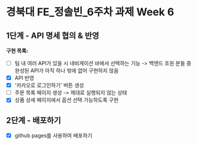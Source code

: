 # **경북대 FE\_정솔빈\_6주차 과제 Week 6**

## 1단계 - API 명세 협의 & 반영

**구현 목록:**

- [ ] 팀 내 여러 API가 있을 시 네비게이션 바에서 선택하는 기능 -> 백엔드 조원 분들 중 완성된 API가 아직 하나 밖에 없어 구현하지 않음
- [x] API 반영
- [x] '카카오로 로그인하기' 버튼 생성
- [ ] 주문 목록 페이지 생성 -> 제대로 실행되지 않는 상태
- [x] 상품 상세 페이지에서 옵션 선택 가능하도록 구현

## 2단계 - 배포하기

- [x] github pages를 사용하여 배포하기
